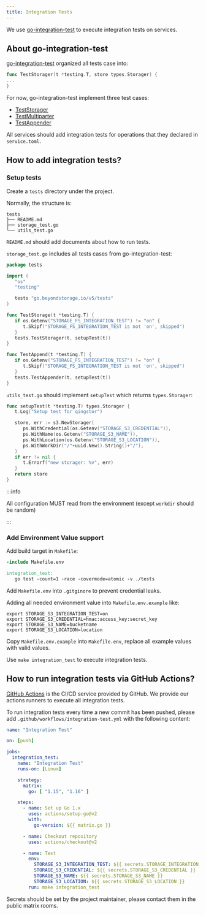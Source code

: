 ```yaml
---
title: Integration Tests
---
```


We use [go-integration-test] to execute integration tests on services.

## About go-integration-test

[go-integration-test] organized all tests case into:

```go
func TestStorager(t *testing.T, store types.Storager) {
...
}
```

For now, go-integration-test implement three test cases:

- [TestStorager](https://github.com/beyondstorage/go-integration-test/blob/master/storager.go)
- [TestMultiparter](https://github.com/beyondstorage/go-integration-test/blob/master/multiparter.go)
- [TestAppender](https://github.com/beyondstorage/go-integration-test/blob/master/appender.go)

All services should add integration tests for operations that they declared in `service.toml`.

## How to add integration tests?

### Setup tests

Create a `tests` directory under the project.

Normally, the structure is:

```shell
tests
├── README.md
├── storage_test.go
└── utils_test.go
```

`README.md` should add documents about how to run tests.

`storage_test.go` includes all tests cases from go-integration-test:

```go
package tests

import (
   "os"
   "testing"

   tests "go.beyondstorage.io/v5/tests"
)

func TestStorage(t *testing.T) {
   if os.Getenv("STORAGE_FS_INTEGRATION_TEST") != "on" {
      t.Skipf("STORAGE_FS_INTEGRATION_TEST is not 'on', skipped")
   }
   tests.TestStorager(t, setupTest(t))
}

func TestAppend(t *testing.T) {
   if os.Getenv("STORAGE_FS_INTEGRATION_TEST") != "on" {
      t.Skipf("STORAGE_FS_INTEGRATION_TEST is not 'on', skipped")
   }
   tests.TestAppender(t, setupTest(t))
}
```

`utils_test.go` should implement `setupTest` which returns `types.Storager`:

```go
func setupTest(t *testing.T) types.Storager {
   t.Log("Setup test for qingstor")

   store, err := s3.NewStorager(
      ps.WithCredential(os.Getenv("STORAGE_S3_CREDENTIAL")),
      ps.WithName(os.Getenv("STORAGE_S3_NAME")),
      ps.WithLocation(os.Getenv("STORAGE_S3_LOCATION")),
      ps.WithWorkDir("/"+uuid.New().String()+"/"),
   )
   if err != nil {
      t.Errorf("new storager: %v", err)
   }
   return store
}
```

:::info

All configuration MUST read from the environment (except `workdir` should be random)

:::

### Add Environment Value support

Add build target in `Makefile`:

```makefile
-include Makefile.env

integration_test:
   go test -count=1 -race -covermode=atomic -v ./tests
```

Add `Makefile.env` into `.gitginore` to prevent credential leaks.

Adding all needed environment value into `Makefile.env.example` like:

```shell
export STORAGE_S3_INTEGRATION_TEST=on
export STORAGE_S3_CREDENTIAL=hmac:access_key:secret_key
export STORAGE_S3_NAME=bucketname
export STORAGE_S3_LOCATION=location
```

Copy `Makefile.env.example` into `Makefile.env`, replace all example values with valid values.

Use `make integration_test` to execute integration tests.

## How to run integration tests via GitHub Actions?

[GitHub Actions](https://github.com/features/actions) is the CI/CD service provided by GitHub. We provide our actions runners to execute all integration tests.

To run integration tests every time a new commit has been pushed, please add `.github/workflows/integration-test.yml` with the following content:

```yaml
name: "Integration Test"

on: [push]

jobs:
  integration_test:
    name: "Integration Test"
    runs-on: [Linux]

    strategy:
      matrix:
        go: [ "1.15", "1.16" ]

    steps:
      - name: Set up Go 1.x
        uses: actions/setup-go@v2
        with:
          go-version: ${{ matrix.go }}

      - name: Checkout repository
        uses: actions/checkout@v2

      - name: Test
        env:
          STORAGE_S3_INTEGRATION_TEST: ${{ secrets.STORAGE_INTEGRATION_TEST }}
          STORAGE_S3_CREDENTIAL: ${{ secrets.STORAGE_S3_CREDENTIAL }}
          STORAGE_S3_NAME: ${{ secrets.STORAGE_S3_NAME }}
          STORAGE_S3_LOCATION: ${{ secrets.STORAGE_S3_LOCATION }}
        run: make integration_test
```

Secrets should be set by the project maintainer, please contact them in the public matrix rooms.

[go-integration-test]: https://github.com/beyondstorage/go-integration-test
